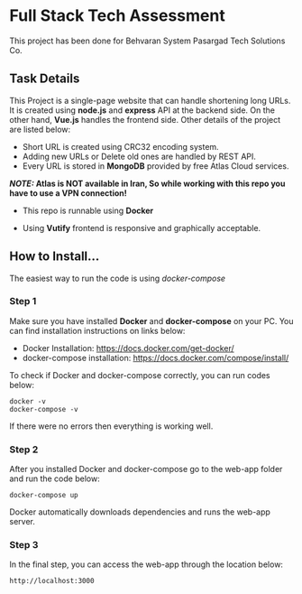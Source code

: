 # Full Stack Tech Assessment
This project has been done for Behvaran System Pasargad Tech Solutions Co.

## Task Details
This Project is a single-page website that can handle shortening long URLs.
It is created using __node.js__ and __express__ API at the backend side. On the other hand, __Vue.js__ handles the frontend side. Other details of the project are listed below:

* Short URL is created using CRC32 encoding system.
* Adding new URLs or Delete old ones are handled by REST API.
* Every URL is stored in __MongoDB__ provided by free Atlas Cloud services.

__*NOTE:* Atlas is NOT available in Iran, So while working with this repo you have to use a VPN connection!__

* This repo is runnable using __Docker__

* Using __Vutify__ frontend is responsive and graphically acceptable.

## How to Install...

The easiest way to run the code is using _*docker-compose*_

### Step 1
Make sure you have installed __Docker__ and __docker-compose__ on your PC.
You can find installation instructions on links below:
* Docker Installation: https://docs.docker.com/get-docker/
* docker-compose installation: https://docs.docker.com/compose/install/

To check if Docker and docker-compose correctly, you can run codes below:
```
docker -v
docker-compose -v
```
If there were no errors then everything is working well.

### Step 2
After you installed Docker and docker-compose go to the web-app folder and run the code below:

```
docker-compose up
```
Docker automatically downloads dependencies and runs the web-app server.

### Step 3
In the final step, you can access the web-app through the location below:
```
http://localhost:3000
```
